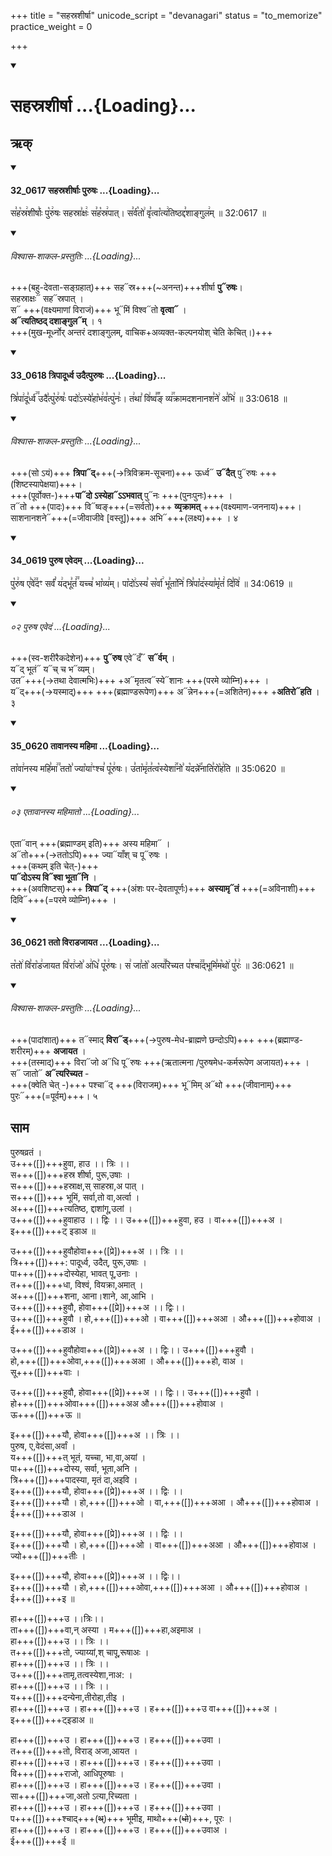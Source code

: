 +++
title = "सहस्रशीर्षा"
unicode_script = "devanagari"
status = "to_memorize"
practice_weight = 0

+++
<div class="js_include" includetitle="true" newlevelforh1="1" unfilled url="/vedAH_sAma/paravastu-sAma/devaH/viShNuH/sahasra-shIrShA/">
<details open><summary><h1>सहस्रशीर्षा ...{Loading}...</h1></summary>

## ऋक्
<div class="js_include" includetitle="false" newlevelforh1="3" unfilled="" url="/vedAH_sAma/kauthumam/saMhitA/vishvAsa-prastutiH/2_AraNyArchikaH/32_0617_sahasrashIrShAH_puruShaH.md">
<details open><summary><h4>32_0617 सहस्रशीर्षाः पुरुषः ...{Loading}...</h4></summary>

स꣣ह꣡स्र꣢शीर्षाः꣣ पु꣡रु꣢षः सहस्रा꣣क्षः꣢ स꣣ह꣡स्र꣢पात्। स꣣र्व꣡तो꣢ वृ꣣त्वा꣡त्य꣢तिष्ठद्द꣣शाङ्गुल꣢म् ॥ 32:0617 ॥

<div class="js_include" newlevelforh1="2" title="विश्वास-शाकल-प्रस्तुतिः" unfilled="" url="/vedAH_Rk/shAkalam/saMhitA/vishvAsa-prastutiH/10/090/01_sahasrashIrShA_puruShaH.md">
<details open><summary><h6>विश्वास-शाकल-प्रस्तुतिः ...{Loading}...</h6></summary>

+++(बहु-देवता-सङ्ग्रहात्)+++ सह᳓स्र+++(~अनन्त)+++शीर्षा **पु᳓रुषः**।  
सहस्राक्षः᳓ सह᳓स्रपात् ।  
स᳓ +++(वक्ष्यमाणां विराजं)+++ भू᳓मिं विश्व᳓तो **वृत्वा᳓** ।  
**अ᳓त्यतिष्ठद् दशाङ्गुल᳓म्** । १  
+++(मुख-मूर्ध्नोर् अन्तरं दशाङ्गुलम्, वाचिक+अव्यक्त-कल्पनयोश् चेति केचित्।)+++

</details>
</div>
</details>
</div>
<div class="js_include" includetitle="false" newlevelforh1="3" unfilled="" url="/vedAH_sAma/kauthumam/saMhitA/vishvAsa-prastutiH/2_AraNyArchikaH/33_0618_tripAdUrdhva_udaitpuruShaH.md">
<details open><summary><h4>33_0618 त्रिपादूर्ध्व उदैत्पुरुषः ...{Loading}...</h4></summary>

त्रि꣣पा꣢दू꣣र्ध्व꣢꣫ उदै꣣त्पु꣡रु꣢षः꣣ पदो꣢ऽस्ये꣣हा꣡भ꣢व꣣त्पु꣡नः꣢। त꣢था꣣ वि꣢ष्व꣣꣬ङ् व्य꣢꣯क्रामदशनानश꣣ने꣢ अ꣣भि꣢ ॥ 33:0618 ॥

<div class="js_include" newlevelforh1="2" title="विश्वास-शाकल-प्रस्तुतिः" unfilled="" url="/vedAH_Rk/shAkalam/saMhitA/vishvAsa-prastutiH/10/090/04_tripAdUrdhva_udaitpuruShaH.md">
<details open><summary><h6>विश्वास-शाकल-प्रस्तुतिः ...{Loading}...</h6></summary>

+++(सो ऽयं)+++ **त्रिपा᳓द्**+++(→त्रिविक्रम-सूचना)+++ ऊर्ध्व᳓ **उ᳓दैत्** पु᳓रुषः +++(शिष्टस्यापेक्षया)+++।  
+++(पूर्वोक्त-)+++**पा᳓दो ऽस्येहा᳓ऽऽभवात्** पु᳓नः +++(पुनःपुनः)+++ ।  
त᳓तो +++(पादः)+++ वि᳓ष्वङ्+++(=सर्वतो)+++ **व्य᳙क्रामत्** +++(वक्ष्यमाण-जननाय)+++।  
साशनानशने᳓+++(=जीवाजीवे [वस्तू])+++ अभि᳓+++(लक्ष्य)+++ । ४

</details>
</div>
</details>
</div>
<div class="js_include" includetitle="false" newlevelforh1="3" unfilled="" url="/vedAH_sAma/kauthumam/saMhitA/vishvAsa-prastutiH/2_AraNyArchikaH/34_0619_puruSha_evedam.md">
<details open><summary><h4>34_0619 पुरुष एवेदम् ...{Loading}...</h4></summary>

पु꣡रु꣢ष ए꣣वे꣢꣫दꣳ सर्वं꣣ य꣢द्भू꣣तं꣢꣫ यच्च꣣ भा꣡व्य꣢म्। पा꣡दो꣢ऽस्य꣣ स꣡र्वा꣢ भू꣣ता꣡नि꣢ त्रि꣣पा꣡द꣢स्या꣣मृ꣡तं꣢ दि꣣वि꣢ ॥ 34:0619 ॥

<div class="js_include" includetitle="false" newlevelforh1="2" unfilled="" url="/vedAH_Rk/shAkalam/saMhitA/vishvAsa-prastutiH/10/090/02_puruSha_evedaM.md">
<details open><summary><h6>०२ पुरुष एवेदं ...{Loading}...</h6></summary>

+++(स्व-शरीरैकदेशेन)+++ **पु᳓रुष** एवे᳓दँ᳓ **स᳓र्वम्** ।  
य᳓द् भूतं᳓ य᳓च् च भ᳓व्यम्।   
उत᳓+++(→तथा देवात्मभिः)+++ +अ᳓मृतत्व᳓स्ये᳓शानः +++(परमे व्योम्नि)+++ ।  
य᳓द्+++(→यस्माद्)+++ +++(ब्रह्माण्डरूपेण)+++ अ᳓न्नेन+++(=अशितेन)+++ +**अतिरो᳓हति** । ३

</details>
</div>
</details>
</div>
<div class="js_include" includetitle="false" newlevelforh1="3" unfilled="" url="/vedAH_sAma/kauthumam/saMhitA/vishvAsa-prastutiH/2_AraNyArchikaH/35_0620_tAvAnasya_mahimA.md">
<details open><summary><h4>35_0620 तावानस्य महिमा ...{Loading}...</h4></summary>

ता꣡वा꣢नस्य महि꣣मा꣢꣫ ततो꣣ ज्या꣡या꣢ꣳश्च꣣ पू꣡रु꣢षः। उ꣣ता꣡मृ꣢त꣣त्व꣡स्येशा꣢꣯नो꣣ य꣡दन्ने꣢꣯नाति꣣रो꣡ह꣢ति ॥ 35:0620 ॥

<div class="js_include" includetitle="false" newlevelforh1="2" unfilled="" url="/vedAH_Rk/shAkalam/saMhitA/vishvAsa-prastutiH/10/090/03_etAvAnasya_mahimAto.md">
<details open><summary><h6>०३ एतावानस्य महिमातो ...{Loading}...</h6></summary>

एता᳓वान् +++(ब्रह्माण्डम् इति)+++ अस्य महिमा᳓ ।  
अ᳓तो+++(→ततोऽपि)+++ ज्या᳓याँश् च पू᳓रुषः ।   
+++(कथम् इति चेत्-)+++  
**पा᳓दोऽस्य वि᳓श्वा भूता᳓नि** ।  
+++(अवशिष्टस्)+++ **त्रिपा᳓द्** +++(अंशः पर-देवतापूर्णः)+++ **अस्यामृ᳓तं** +++(=अविनाशी)+++ दिवि᳓+++(=परमे व्योम्नि)+++ । 
</details>
</div>
</details>
</div>
<div class="js_include" includetitle="false" newlevelforh1="3" unfilled="" url="/vedAH_sAma/kauthumam/saMhitA/vishvAsa-prastutiH/2_AraNyArchikaH/36_0621_tato_virADajAyata.md">
<details open><summary><h4>36_0621 ततो विराडजायत ...{Loading}...</h4></summary>

त꣡तो꣢ वि꣣रा꣡ड꣢जायत वि꣣रा꣢जो꣣ अ꣢धि꣣ पू꣡रु꣢षः। स꣢ जा꣣तो꣡ अत्य꣢꣯रिच्यत प꣣श्चा꣢꣫द्भूमि꣣म꣡थो꣢ पु꣣रः꣢ ॥ 36:0621 ॥

<div class="js_include" newlevelforh1="2" title="विश्वास-शाकल-प्रस्तुतिः" unfilled="" url="/vedAH_Rk/shAkalam/saMhitA/vishvAsa-prastutiH/10/090/05_tasmAdvirALajAyata_virAjo.md">
<details open><summary><h6>विश्वास-शाकल-प्रस्तुतिः ...{Loading}...</h6></summary>

+++(पादांशात्)+++ त᳓स्माद् **विरा᳓ड्**+++(→पुरुष-मेध-ब्राह्मणे छन्दोऽपि)+++ +++(ब्रह्माण्ड-शरीरम्)+++ **अजायत** ।  
+++(तस्माद्)+++ विरा᳓जो अ᳓धि पू᳓रुषः +++(ऋतात्मना /पुरुषमेध-कर्मरूपेण अजायत)+++ ।  
स᳓ जातो᳓ **अ᳓त्यरिच्यत** -  
+++(क्वेति चेत् -)+++ पश्चा᳓द् +++(विराजम्)+++ भू᳓मिम् अ᳓थो +++(जीवानाम्)+++ पुरः᳓+++(=पूर्वम्)+++। ५

</details>
</div>
</details>
</div>

## साम
<div caption="रामानुजार्यः 1974 " class="audioEmbed" src="https://archive.org/download/jaiminIya-sAma-gAna-paravastu-tradition-rAmAnuja/sahasra-shIrShA.mp3"></div>
<div caption="गोपालार्यः 2015  " class="audioEmbed" src="https://archive.org/download/jaiminIya-sAma-gAna-paravastu-tradition-gopAla-2015/sahasra-shIrShA.mp3"></div>

पुरुषव्रतं ।  
उ+++([])+++हुवा, हाउ ।। त्रिः ।।  
स+++([])+++हस्र शीर्षा, पुरू,उषाः  ।  
स+++([])+++हस्राक्ष,स् साहस्रा,अ पात् ।  
स+++([])+++ भूमिं, सर्वा,तो वा,अर्त्वा ।  
अ+++([])+++त्यतिष्ठ, द्दाशांगू,उलां ।  
उ+++([])+++हुवाहाउ ।। द्विः ।। उ+++([])+++हुवा, हउ । वा+++([])+++अ ।  
इ+++([])+++ट् इडाअ ॥

उ+++([])+++हुवौहोवा+++([प्रे])+++अ ।। त्रिः ।।  
त्रि+++([])+++: पादूर्ध्व, उदैत्, पुरू,उषाः ।  
पा+++([])+++दोस्येहा, भावत् पू,उनाः ।  
त+++([])+++धा, विश्वं, वियक्रा,अमात् ।  
अ+++([])+++शना, आना।शाने, आ,आभि ।  
उ+++([])+++हुवौ, होवा+++([प्रे])+++अ ।। द्विः।।  
उ+++([])+++हुवौ । हो,+++([])+++ओ । वा+++([])+++अआ । औ+++([])+++होवाअ ।  
ई+++([])+++डाअ ।

उ+++([])+++हुवौहोवा+++([प्रे])+++अ ।। द्विः।। उ+++([])+++हुवौ ।  
हो,+++([])+++ओवा,+++([])+++अआ । औ+++([])+++हो, वाअ ।  
सू+++([])+++वाः ।  

उ+++([])+++हुवौ, होवा+++([प्रे])+++अ ।। द्विः।। उ+++([])+++हुवौ ।   
हो+++([])+++ओवा+++([])+++अअ औ+++([])+++होवाअ ।  
ऊ+++([])+++ऊ ॥

इ+++([])+++यौ, होवा+++([])+++अ ।। त्रिः ।।  
पुरुष, ए,वेदंसा,अर्वां ।  
य+++([])+++त् भूतं, यच्चा, भा,वा,अयां ।  
पा+++([])+++दोस्य, सर्वा, भूता,अनि ।  
त्रि+++([])+++पादस्या, मृतं दा,अइवि ।  
इ+++([])+++यौ, होवा+++([प्रे])+++अ ।। द्विः ।।  
इ+++([])+++यौ । हो,+++([])+++ओ । वा,+++([])+++अआ । औ+++([])+++होवाअ ।  
ई+++([])+++डाअ ।

इ+++([])+++यौ, होवा+++([प्रे])+++अ ।। द्विः ।।  
इ+++([])+++यौ । हो,+++([])+++ओ । वा+++([])+++अआ । औ+++([])+++होवाअ ।  
ज्यो+++([])+++तीः ।  

इ+++([])+++यौ, होवा+++([प्रे])+++अ ।। द्विः।।  
इ+++([])+++यौ । हो,+++([])+++ओवा,+++([])+++अआ । औ+++([])+++होवाअ ।  
ई+++([])+++इ ॥

हा+++([])+++उ ।।त्रिः।।  
ता+++([])+++वा,न् अस्या । म+++([])+++हा,अइमाअ ।  
हा+++([])+++उ ।। त्रिः ।।  
त+++([])+++तो, ज्याय्यां,श् चापू,रूषाअः  ।  
हा+++([])+++उ ।। त्रिः ।।  
उ+++([])+++तामृ,तत्वस्येशा,नाअ: ।  
हा+++([])+++उ ।। त्रिः ।।  
य+++([])+++दन्येना,तीरोहा,तीइ ।  
हा+++([])+++उ । हा+++([])+++उ । ह+++([])+++उ वा+++([])+++अ ।  
इ+++([])+++ट्इडाअ ॥

हा+++([])+++उ । हा+++([])+++उ । ह+++([])+++उवा ।  
त+++([])+++तो, विराड् अजा,आयत ।  
हा+++([])+++उ । हा+++([])+++उ । ह+++([])+++उवा ।  
वि+++([])+++राजो, आधिपूरुषाः ।  
हा+++([])+++उ । हा+++([])+++उ । ह+++([])+++उवा ।  
सा+++([])+++जा,अतो ऽत्या,रिच्यता ।  
हा+++([])+++उ । हा+++([])+++उ । ह+++([])+++उवा ।  
प+++([])+++श्चाद्+++(~~थ्~~)+++ भूमीइ, माथो+++(~~धो~~)+++, पूरः ।  
हा+++([])+++उ । हा+++([])+++उ । ह+++([])+++उवाअ ।  
ई+++([])+++ई ॥
</details>
</div>